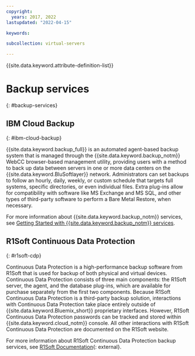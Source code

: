 ```yaml
---
copyright:
  years: 2017, 2022
lastupdated: "2022-04-15"

keywords: 

subcollection: virtual-servers

---
```


{{site.data.keyword.attribute-definition-list}}

# Backup services
{: #backup-services}

## IBM Cloud Backup
{: #ibm-cloud-backup}

{{site.data.keyword.backup_full}} is an automated agent-based backup system that is managed through the {{site.data.keyword.backup_notm}} WebCC browser-based management utility, providing users with a method to back up data between servers in one or more data centers on the {{site.data.keyword.BluSoftlayer}} network.  Administrators can set backups to follow an hourly, daily, weekly, or custom schedule that targets full systems, specific directories, or even individual files.  Extra plug-ins allow for compatibility with software like MS Exchange and MS SQL, and other types of third-party software to perform a Bare Metal Restore, when necessary.

For more information about {{site.data.keyword.backup_notm}} services, see [Getting Started with {{site.data.keyword.backup_notm}} services](/docs/Backup?topic=Backup-getting-started).

## R1Soft Continuous Data Protection
{: #r1soft-cdp}

Continuous Data Protection is a high-performance backup software from R1Soft that is used for backup of both physical and virtual devices. Continuous Data Protection consists of three main components: the R1Soft server, the agent, and the database plug-ins, which are available for purchase separately from the first two components. Because R1Soft Continuous Data Protection is a third-party backup solution, interactions with Continuous Data Protection take place entirely outside of {{site.data.keyword.Bluemix_short}} proprietary interfaces. However, R1Soft Continuous Data Protection passwords can be tracked and stored within {{site.data.keyword.cloud_notm}} console. All other interactions with R1Soft Continuous Data Protection are documented on the R1Soft website.

For more information about R1Soft Continuous Data Protection backup services, see [R1Soft Documentation](http://wiki.r1soft.com/display/ServerBackupManager/Home){: external}.
